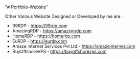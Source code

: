 "# Portfolio-Website" 

Other Various Website Designed or Developed by me are :

* 99RDP - https://99rdp.com
* AmazingRDP - https://amazingrdp.com
* HomeRDP - https://homerdp.com
* EuRDP - https://eurdp.com
* Amaze Internet Services Pvt Ltd - https://amazeinternet.com
* BuyOffshoreVPS - https://buyoffshorevps.com
